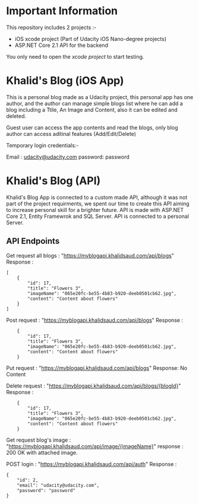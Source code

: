 # Important Information

This repository includes 2 projects :-
* iOS xcode project (Part of Udacity iOS Nano-degree projects)
* ASP.NET Core 2.1 API for the backend

You only need to open the *xcode project* to start testing.

# Khalid's Blog (iOS App)

This is a personal blog made as a Udacity project, this personal app has one author, and the author can manage simple blogs list where he can add a blog including a Ttile, An Image and Content, also it can be edited and deleted.

Guest user can access the app contents and read the blogs, only blog author can access aditinal features (Add/Edit/Delete)

Temporary login credentials:-

Email : udacity@udacity.com
password: password

# Khalid's Blog (API)

Khalid's Blog App is connected to a custom made API, although it was not part of the project requirments, we spent our time to create this API aiming to increase personal skill for a brighter future.
API is made with ASP.NET Core 2.1, Entity Framewrok and SQL Server.
API is connected to a personal Server.

## API Endpoints

Get request all blogs : "https://myblogapi.khalidsaud.com/api/blogs"
Response : 
```
[
    {
        "id": 17,
        "title": "Flowers 3",
        "imageName": "065e20fc-be55-4b83-b920-deeb0501cb62.jpg",
        "content": "Content about flowers"
    }
]
```

Post request : "https://myblogapi.khalidsaud.com/api/blogs"
Response : 
```
    {
        "id": 17,
        "title": "Flowers 3",
        "imageName": "065e20fc-be55-4b83-b920-deeb0501cb62.jpg",
        "content": "Content about flowers"
    }
```
    
Put request : "https://myblogapi.khalidsaud.com/api/blogs"
Response: No Content

Delete request : "https://myblogapi.khalidsaud.com/api/blogs/{blogId}"
Response : 
```
    {
        "id": 17,
        "title": "Flowers 3",
        "imageName": "065e20fc-be55-4b83-b920-deeb0501cb62.jpg",
        "content": "Content about flowers"
    }
```

Get request blog's image : "https://myblogapi.khalidsaud.com/api/image/{imageName}"
response : 200 OK with attached image.

POST login : "https://myblogapi.khalidsaud.com/api/auth"
Response : 
```
{
    "id": 2,
    "email": "udacity@udacity.com",
    "password": "password"
}
```
